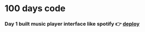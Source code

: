# 100 days code 

### Day 1 built music player interface like spotify  👉 [deploy](https://music-player-5pur.vercel.app/)
